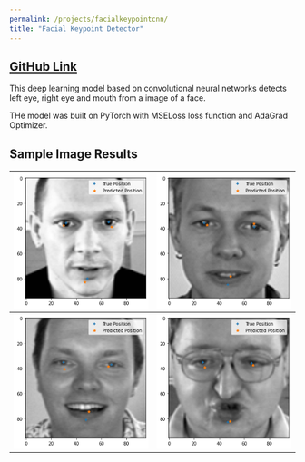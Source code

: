 ```yaml
---
permalink: /projects/facialkeypointcnn/
title: "Facial Keypoint Detector"
---
```

## [GitHub Link](https://github.com/PSRahul/facial-keypoint-cnn)



This deep learning model based on convolutional neural networks detects left eye, right eye and mouth from a image of a face.

THe model was built on PyTorch with MSELoss loss function and AdaGrad Optimizer.

## Sample Image Results


![](/assets/images/keypoint/sample1.png)            | ![](/assets/images/keypoint/sample4.png)
:-------------------------:|:-------------------------:
![](/assets/images/keypoint/sample2.png)  | ![](/assets/images/keypoint/sample3.png)